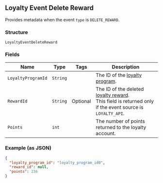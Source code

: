 ## Loyalty Event Delete Reward

Provides metadata when the event `type` is `DELETE_REWARD`.

### Structure

`LoyaltyEventDeleteReward`

### Fields

| Name | Type | Tags | Description |
|  --- | --- | --- | --- |
| `LoyaltyProgramId` | `String` |  | The ID of the [loyalty program](#type-LoyaltyProgram). |
| `RewardId` | `String` | Optional | The ID of the deleted [loyalty reward](#type-LoyaltyReward).<br>This field is returned only if the event source is `LOYALTY_API`. |
| `Points` | `int` |  | The number of points returned to the loyalty account. |

### Example (as JSON)

```json
{
  "loyalty_program_id": "loyalty_program_id0",
  "reward_id": null,
  "points": 236
}
```

